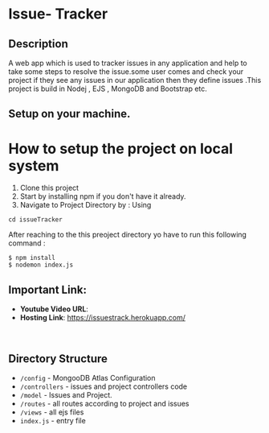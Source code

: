 # Issue- Tracker 
## Description
  A web app which is used to tracker issues in any application and help
  to take some steps to resolve the issue.some user comes and check your project
  if they see any issues in our application then they define issues .This project
  is build in Nodej , EJS , MongoDB and Bootstrap etc.
  
## Setup on your machine.
# How to setup the project on local system
  1. Clone this project
  2. Start by installing npm if you don't have it already.
  3. Navigate to Project Directory by : Using
  ```
  cd issueTracker
  
  ```
  
  After reaching to the this preoject directory yo have to run this following command :
  ```
  $ npm install
  $ nodemon index.js 
  ```
  
## Important Link:

- **Youtube Video URL**: 
- **Hosting Link**: https://issuestrack.herokuapp.com/

<br/>

  
## Directory Structure  
  * ```/config``` - MongooDB Atlas Configuration
  * ```/controllers``` - issues and project controllers code
  * ```/model``` - Issues and Project. 
  * ```/routes``` - all routes according to project and issues
  * ```/views``` - all ejs files
  * ```index.js``` - entry file
  
  
  
